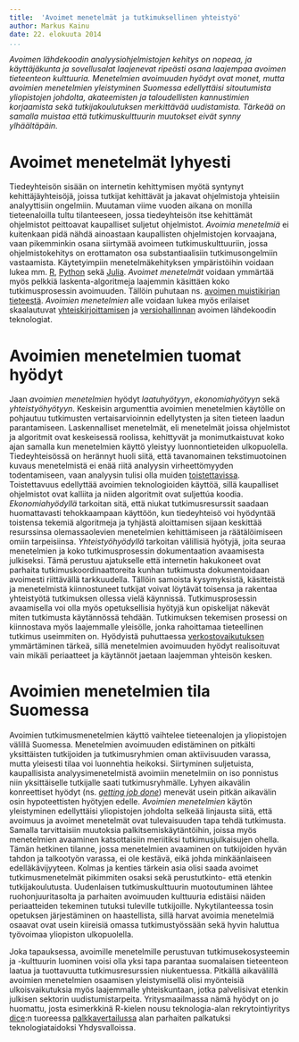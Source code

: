 ```yaml
---
title:  'Avoimet menetelmät ja tutkimuksellinen yhteistyö'
author: Markus Kainu
date: 22. elokuuta 2014
...
```


<!--
pandoc --toc -s -S -H /home/aurelius/web/css/rmarkdown.css avoimet-menetelmat.md -o index.html
-->

*Avoimen lähdekoodin analyysiohjelmistojen kehitys on nopeaa, ja käyttäjäkunta ja sovellusalat laajenevat ripeästi osana laajempaa avoimen tieteenteon kulttuuria. Menetelmien avoimuuden hyödyt ovat monet, mutta avoimien menetelmien yleistyminen Suomessa edellyttäisi sitoutumista yliopistojen johdolta, akateemisten ja taloudellisten kannustimien korjaamista sekä tutkijakoulutuksen merkittävää uudistamista. Tärkeää on samalla muistaa että tutkimuskulttuurin muutokset eivät synny ylhäältäpäin.*

# Avoimet menetelmät lyhyesti

Tiedeyhteisön sisään on internetin kehittymisen myötä syntynyt kehittäjäyhteisöjä, joissa tutkijat kehittävät ja jakavat ohjelmistoja yhteisiin analyyttisiin ongelmiin.  Muutaman viime vuoden aikana on monilla tieteenaloilla tultu tilanteeseen, jossa tiedeyhteisön itse kehittämät ohjelmistot peittoavat kaupalliset suljetut ohjelmistot. *Avoimia menetelmiä* ei kuitenkaan pidä nähdä ainoastaan kaupallisten ohjelmistojen korvaajana, vaan pikemminkin osana siirtymää avoimeen tutkimuskulttuuriin, jossa ohjelmistokehitys on erottamaton osa substantiaalisiin tutkimusongelmiin vastaamista. Käytetyimpiin menetelmäkehityksen ympäristöihin voidaan lukea mm. [R](http://www.r-project.org/), [Python](https://www.python.org/) sekä [Julia](http://julialang.org/). *Avoimet menetelmät* voidaan ymmärtää myös pelkkiä laskenta-algoritmeja laajemmin käsittäen koko tutkimusprosessin avoimuuden. Tällöin puhutaan ns. [avoimen muistikirjan tieteestä](http://en.wikipedia.org/wiki/Open_notebook_science). *Avoimien menetelmien* alle voidaan lukea myös erilaiset skaalautuvat [yhteiskirjoittamisen](http://en.wikipedia.org/wiki/Collaborative_writing) ja [versiohallinnan](http://git-scm.com/book/fi/Alkusanat-Versionhallinnasta) avoimen lähdekoodin teknologiat.

# Avoimien menetelmien tuomat hyödyt

Jaan *avoimien menetelmien* hyödyt *laatuhyötyyn*, *ekonomiahyötyyn* sekä *yhteistyöhyötyyn*. Keskeisin argumenttia avoimien menetelmien käytölle on pohjautuu tutkimusten vertaisarvioinnin edellytysten ja siten tieteen laadun parantamiseen. Laskennalliset menetelmät, eli menetelmät joissa ohjelmistot ja algoritmit ovat keskeisessä roolissa, kehittyvät ja monimutkaistuvat koko ajan samalla kun menetelmien käyttö yleistyy luonnontieteiden ulkopuolella. Tiedeyhteisössä on herännyt huoli siitä, että tavanomainen tekstimuotoinen kuvaus menetelmistä ei enää riitä analyysin virheettömyyden todentamiseen, vaan analyysin tulisi olla muiden [toistettavissa](http://en.wikipedia.org/wiki/Reproducibility). Toistettavuus edellyttää avoimien teknologioiden käyttöä, sillä kaupalliset ohjelmistot ovat kalliita ja niiden algoritmit ovat suljettúa koodia. *Ekonomiahyödyllä* tarkoitan sitä, että niukat tutkimusresurssit saadaan huomattavasti tehokkaampaan käyttöön, kun tiedeyhteisö voi hyödyntää toistensa tekemiä algoritmeja ja tyhjästä aloittamisen sijaan keskittää resurssinsa olemassaolevien menetelmien kehittämiseen ja räätälöimiseen omiin tarpeisiinsa. *Yhteistyöhyödyllä* tarkoitan välillisiä hyötyjä, joita seuraa menetelmien ja koko tutkimusprosessin dokumentaation avaamisesta julkiseksi. Tämä perustuu ajatukselle että internetin hakukoneet ovat parhaita tutkimuskoordinaattoreita kunhan tutkimusta dokumentoidaan avoimesti riittävällä tarkkuudella. Tällöin samoista kysymyksistä, käsitteistä ja menetelmistä kiinnostuneet tutkijat voivat löytävät toisensa ja rakentaa yhteistyötä tutkimuksen ollessa vielä käynnissä. Tutkimusprosessin avaamisella voi olla myös opetuksellisia hyötyjä kun opiskelijat näkevät miten tutkimusta käytännössä tehdään. Tutkimuksen tekemisen prosessi on kiinnostava myös laajemmalle yleisölle, jonka rahoittamaa tieteellinen tutkimus useimmiten on. Hyödyistä puhuttaessa [verkostovaikutuksen](http://en.wikipedia.org/wiki/Network_effect) ymmärtäminen tärkeä, sillä menetelmien avoimuuden hyödyt realisoituvat vain mikäli periaatteet ja käytännöt jaetaan laajemman yhteisön kesken.

# Avoimien menetelmien tila Suomessa

Avoimien tutkimusmenetelmien käyttö vaihtelee tieteenalojen ja yliopistojen välillä Suomessa. Menetelmien avoimuuden edistäminen on pitkälti yksittäisten tutkijoiden ja tutkimusryhmien oman aktiivisuuden varassa, mutta yleisesti tilaa voi luonnehtia heikoksi. Siirtyminen suljetuista, kaupallisista analyysimenetelmistä avoimiin menetelmiin on iso ponnistus niin yksittäiselle tutkijalle saati tutkimusryhmälle. Lyhyen aikavälin konreettiset hyödyt (ns. [*getting job done*](http://www.urbandictionary.com/define.php?term=gets%20the%20job%20done)) menevät usein pitkän aikavälin osin hypoteettisten hyötyjen edelle. *Avoimien menetelmien* käytön yleistyminen edellyttäisi yliopistojen johdolta selkeää linjausta siitä, että avoimuus ja avoimet menetelmät ovat tulevaisuuden tapa tehdä tutkimusta. Samalla tarvittaisiin muutoksia palkitsemiskäytäntöihin, joissa myös menetelmien avaaminen katsottaisiin meriitiksi tutkimusjulkaisujen ohella. Tämän hetkinen tilanne, jossa menetelmien avaaminen on tutkijoiden hyvän tahdon ja talkootyön varassa, ei ole kestävä, eikä johda minkäänlaiseen edelläkävijyyteen. Kolmas ja kenties tärkein asia olisi saada avoimet tutkimusmenetelmät pikimmiten osaksi sekä perustutkinto- että etenkin tutkijakoulutusta. Uudenlaisen tutkimuskulttuurin muotoutuminen lähtee ruohonjuuritasolta ja parhaiten avoimuuden kulttuuria edistäisi näiden periaatteiden tekeminen tutuksi tuleville tutkijoille. Nykytilanteessa tosin opetuksen järjestäminen on haastellista, sillä harvat avoimia menetelmiä osaavat ovat usein kiireisiä omassa tutkimustyössään sekä hyvin haluttua työvoimaa yliopiston ulkopuolella. 

Joka tapauksessa, avoimille menetelmille perustuvan tutkimusekosysteemin ja -kulttuurin luominen voisi olla yksi tapa parantaa suomalaisen tieteenteon laatua ja tuottavuutta tutkimusresurssien niukentuessa. Pitkällä aikavälillä avoimien menetelmien osaamisen yleistymisellä olisi myönteisiä ulkoisvaikutuksia myös laajemmalle yhteiskuntaan, jotka palvelisivat etenkin julkisen sektorin uudistumistarpeita. Yritysmaailmassa nämä hyödyt on jo huomattu, josta esimerkkinä R-kielen nousu teknologia-alan rekrytointiyritys [dice](http://www.dice.com/):n tuoreessa [palkkavertailussa](http://marketing.dice.com/pdf/Dice_TechSalarySurvey_2014.pdf) alan parhaiten palkatuksi teknologiataidoksi Yhdysvalloissa.
